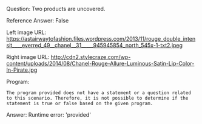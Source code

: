 Question: Two products are uncovered.

Reference Answer: False

Left image URL: https://astairwaytofashion.files.wordpress.com/2013/11/rouge_double_intensit____everred_49__chanel__31_____945945854_north_545x-1-txt2.jpeg

Right image URL: http://cdn2.stylecraze.com/wp-content/uploads/2014/08/Chanel-Rouge-Allure-Luminous-Satin-Lip-Color-In-Pirate.jpg

Program:

```
The program provided does not have a statement or a question related to this scenario. Therefore, it is not possible to determine if the statement is true or false based on the given program.
```
Answer: Runtime error: 'provided'

